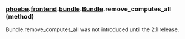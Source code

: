 ### [phoebe](phoebe.md).[frontend](phoebe.frontend.md).[bundle](phoebe.frontend.bundle.md).[Bundle](phoebe.frontend.bundle.Bundle.md).remove_computes_all (method)

Bundle.remove_computes_all was not introduced until the 2.1 release.
